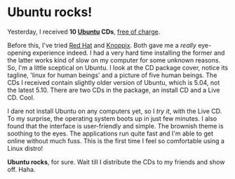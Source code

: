 Ubuntu rocks!
===

Yesterday, I received **10 [Ubuntu](http://ubuntu.com/) CDs**, [free of charge](https://shipit.ubuntu.com/ "ShipIt Ubuntu").

Before this, I've tried [Red Hat](http://redhat.com/) and [Knoppix](http://knoppix.org/). Both gave me a *really* eye-opening experience indeed. I had a very hard time installing the former and the latter works kind of slow on my computer for some unknown reasons. So, I'm a little sceptical on Ubuntu. I look at the CD package cover, notice its tagline, 'linux for human beings' and a picture of five human beings. The CDs I received contain slightly older version of Ubuntu, which is 5.04, not the latest 5.10. There are two CDs in the package, an install CD and a Live CD. Cool.

I dare not install Ubuntu on any computers yet, so I *try it*, with the Live CD. To my surprise, the operating system boots up in just few minutes. I also found that the interface is user-friendly and simple. The brownish theme is soothing to the eyes. The applications run quite fast and I'm able to get online without much fuss. This is the first time I feel so comfortable using a Linux distro!

**Ubuntu rocks**, for sure. Wait till I distribute the CDs to my friends and show off. Haha.